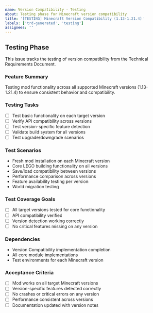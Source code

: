 ```yaml
---
name: Version Compatibility - Testing
about: Testing phase for Minecraft version compatibility
title: '[TESTING] Minecraft Version Compatibility (1.13-1.21.4)'
labels: ['trd-generated', 'testing']
assignees: ''
---
```


## Testing Phase

This issue tracks the testing of version compatibility from the Technical Requirements Document.

### Feature Summary
Testing mod functionality across all supported Minecraft versions (1.13-1.21.4) to ensure consistent behavior and compatibility.

### Testing Tasks
- [ ] Test basic functionality on each target version
- [ ] Verify API compatibility across versions
- [ ] Test version-specific feature detection
- [ ] Validate build system for all versions
- [ ] Test upgrade/downgrade scenarios

### Test Scenarios
- Fresh mod installation on each Minecraft version
- Core LEGO building functionality on all versions
- Save/load compatibility between versions
- Performance comparison across versions
- Feature availability testing per version
- World migration testing

### Test Coverage Goals
- [ ] All target versions tested for core functionality
- [ ] API compatibility verified
- [ ] Version detection working correctly
- [ ] No critical features missing on any version

### Dependencies
- Version Compatibility implementation completion
- All core module implementations
- Test environments for each Minecraft version

### Acceptance Criteria
- [ ] Mod works on all target Minecraft versions
- [ ] Version-specific features detected correctly
- [ ] No crashes or critical errors on any version
- [ ] Performance consistent across versions
- [ ] Documentation updated with version notes